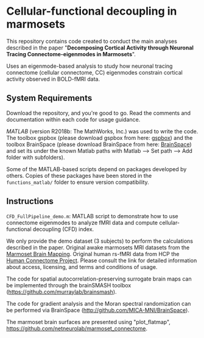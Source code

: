 # Cellular-functional decoupling in marmosets

This repository contains code created to conduct the main analyses described in the paper "**Decomposing Cortical Activity through Neuronal Tracing Connectome-eigenmodes in Marmosets**".

Uses an eigenmode-based analysis to study how neuronal tracing connectome (cellular connectome, CC) eigenmodes constrain cortical activity observed in BOLD-fMRI data. 

## System Requirements

Download the repository, and you're good to go. Read the comments and documentation within each code for usage guidance.

*MATLAB* (version R2018b: The MathWorks, Inc.) was used to write the code. 
The toolbox gspbox (please download gspbox from here: [gspbox](https://github.com/epfl-lts2/gspbox)) and the toolbox BrainSpace (please download BrainSpace from here: [BrainSpace](https://github.com/MICA-MNI/BrainSpace/releases)) and set its under the known Matlab paths with Matlab --> Set path --> Add folder with subfolders).

Some of the MATLAB-based scripts depend on packages developed by others. Copies of these packages have been stored in the `functions_matlab/` folder to ensure version compatibility. 

## Instructions

 `CFD_FullPipeline_demo.m`: MATLAB script to demonstrate how to use connectome eigenmodes to analyze fMRI data and compute cellular-functional decoupling (CFD) index.

We only provide  the demo dataset (3 subjects) to perform the calculations described in the paper. Original awake marmosets MRI datasets from the [Marmoset Brain Mapping](www.marmosetbrainmapping.org/data.html). Original human rs-fMRI data from HCP the [Human Connectome Project](https://db.humanconnectome.org/). Please consult the link for detailed information about access, licensing, and terms and conditions of usage.

The code for spatial autocorrelation-preserving surrogate brain maps can be implemented through the brainSMASH toolbox (https://github.com/murraylab/brainsmash).

The code for gradient analysis and the Moran spectral randomization can be performed via BrainSpace (http://github.com/MICA-MNI/BrainSpace).

The marmoset brain surfaces are presented using "plot_flatmap", https://github.com/netneurolab/marmoset_connectome.





